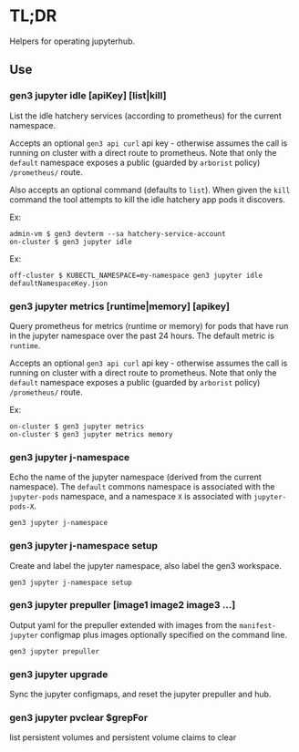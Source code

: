 # TL;DR

Helpers for operating jupyterhub.

## Use

### gen3 jupyter idle [apiKey] [list|kill]

List the idle hatchery services (according to prometheus)
for the current namespace.  

Accepts an optional `gen3 api curl` api
key - otherwise assumes the call is running on cluster with
a direct route to prometheus.  Note that only the `default`
namespace exposes a public (guarded by `arborist` policy) `/prometheus/` route.

Also accepts an optional command (defaults to `list`).  When given the `kill` command the tool attempts to kill the idle hatchery app pods it discovers.

Ex:
```
admin-vm $ gen3 devterm --sa hatchery-service-account
on-cluster $ gen3 jupyter idle
```

Ex:
```
off-cluster $ KUBECTL_NAMESPACE=my-namespace gen3 jupyter idle defaultNamespaceKey.json
```

### gen3 jupyter metrics [runtime|memory] [apikey]

Query prometheus for metrics (runtime or memory) for pods
that have run in the jupyter namespace over the past 24 hours.
The default metric is `runtime`.

Accepts an optional `gen3 api curl` api
key - otherwise assumes the call is running on cluster with
a direct route to prometheus.  Note that only the `default`
namespace exposes a public (guarded by `arborist` policy) `/prometheus/` route.

Ex:
```
on-cluster $ gen3 jupyter metrics
on-cluster $ gen3 jupyter metrics memory
```

### gen3 jupyter j-namespace

Echo the name of the jupyter namespace (derived from the current namespace).
The `default` commons namespace is associated with the `jupyter-pods` namespace,
and a namespace `X` is associated with `jupyter-pods-X`.

```
gen3 jupyter j-namespace
```

### gen3 jupyter j-namespace setup

Create and label the jupyter namespace, also label the gen3 workspace.

```
gen3 jupyter j-namespace setup
```

### gen3 jupyter prepuller [image1 image2 image3 ...]

Output yaml for the prepuller extended with images from the `manifest-jupyter`
configmap plus images optionally specified on the command line.

```
gen3 jupyter prepuller
```

### gen3 jupyter upgrade

Sync the jupyter configmaps, and reset the jupyter prepuller and hub.

### gen3 jupyter pvclear $grepFor

list persistent volumes and persistent volume claims to clear

